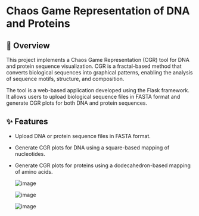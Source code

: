 # Chaos Game Representation of DNA and Proteins

## 📖 **Overview**
This project implements a Chaos Game Representation (CGR) tool for DNA and protein sequence visualization. CGR is a fractal-based method that converts biological sequences into graphical patterns, enabling the analysis of sequence motifs, structure, and composition.

The tool is a web-based application developed using the Flask framework. It allows users to upload biological sequence files in FASTA format and generate CGR plots for both DNA and protein sequences.

## ✨ **Features**
- Upload DNA or protein sequence files in FASTA format.
- Generate CGR plots for DNA using a square-based mapping of nucleotides.
- Generate CGR plots for proteins using a dodecahedron-based mapping of amino acids.

  ![image](https://github.com/user-attachments/assets/f606cf8e-37d3-401e-8c39-c90199f1836d "Flask Web Page")
  
  

  ![image](https://github.com/user-attachments/assets/cdb66b1a-adab-4753-a5d8-bac5f4eec5ba "CGR of DNA")
  

  ![image](https://github.com/user-attachments/assets/30820adf-e4e7-4d11-9135-535de47ae3f4 "CGR of Proteins")
  
 



